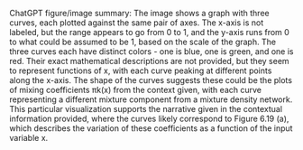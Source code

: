 ChatGPT figure/image summary: The image shows a graph with three curves, each plotted against the same pair of axes. The x-axis is not labeled, but the range appears to go from 0 to 1, and the y-axis runs from 0 to what could be assumed to be 1, based on the scale of the graph. The three curves each have distinct colors - one is blue, one is green, and one is red. Their exact mathematical descriptions are not provided, but they seem to represent functions of x, with each curve peaking at different points along the x-axis. The shape of the curves suggests these could be the plots of mixing coefficients πk(x) from the context given, with each curve representing a different mixture component from a mixture density network. This particular visualization supports the narrative given in the contextual information provided, where the curves likely correspond to Figure 6.19 (a), which describes the variation of these coefficients as a function of the input variable x.